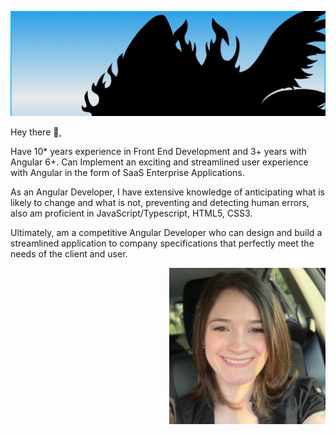 <!-- ### Hi there 👋 -->


<!--
**MysticBlaze085/MysticBlaze085** is a ✨ _special_ ✨ repository because its `README.md` (this file) appears on your GitHub profile.

Here are some ideas to get you started:

- 🔭 I’m currently working on ...
- 🌱 I’m currently learning ...
- 👯 I’m looking to collaborate on ...
- 🤔 I’m looking for help with ...
- 💬 Ask me about ...
- 📫 How to reach me: ...
- 😄 Pronouns: ...
- ⚡ Fun fact: ...
-->


[![Header](https://raw.githubusercontent.com/MysticBlaze085/MysticBlaze085/master/IMG_4445.jpg "Header")](https://seerblazesolutions.com/)

Hey there 👋,

Have 10* years experience in Front End Development and 3+ years with Angular 6+. Can Implement an exciting and streamlined user experience with Angular in the form of SaaS Enterprise Applications.

As an Angular Developer, I have extensive knowledge of anticipating what is likely to change and what is not, preventing and detecting human errors, also am proficient in JavaScript/Typescript, HTML5, CSS3.

Ultimately, am a competitive Angular Developer who can design and build a streamlined application to company specifications that perfectly meet the needs of the client and user.

 <p>
  <img width="250" align='right' src="https://raw.githubusercontent.com/MysticBlaze085/MysticBlaze085/master/IMG_3517.jpg">
</p>
